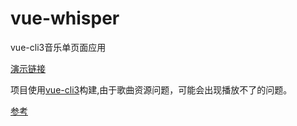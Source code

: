 # vue-whisper
vue-cli3音乐单页面应用

[演示链接](https://spinachhh.github.io/vue-whisper/dist/index.html)

项目使用[vue-cli3](https://cli.vuejs.org/zh/guide/)构建,由于歌曲资源问题，可能会出现播放不了的问题。

[参考](https://github.com/uncleLian/vue2-echo)
